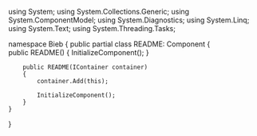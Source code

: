 ﻿using System;
using System.Collections.Generic;
using System.ComponentModel;
using System.Diagnostics;
using System.Linq;
using System.Text;
using System.Threading.Tasks;

namespace Bieb
{
    public partial class README: Component
    {    
        public README()
        {
            InitializeComponent();
        }

        public README(IContainer container)
        {
            container.Add(this);

            InitializeComponent();
        }
    }
}
